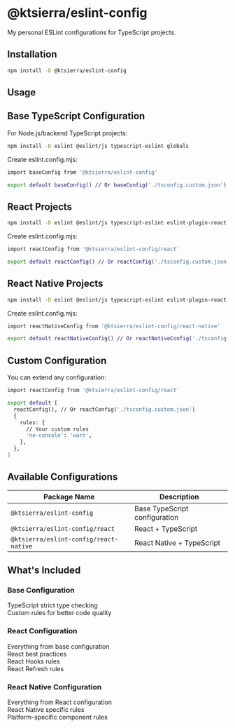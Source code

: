 # @ktsierra/eslint-config

My personal ESLint configurations for TypeScript projects.

## Installation

```bash
npm install -D @ktsierra/eslint-config
```

## Usage

## Base TypeScript Configuration

For Node.js/backend TypeScript projects:

```bash
npm install -D eslint @eslint/js typescript-eslint globals
```

Create eslint.config.mjs:

```bash
import baseConfig from '@ktsierra/eslint-config'

export default baseConfig() // Or baseConfig('./tsconfig.custom.json')
```

## React Projects

```bash
npm install -D eslint @eslint/js typescript-eslint eslint-plugin-react eslint-plugin-react-hooks eslint-plugin-react-refresh globals
```

Create eslint.config.mjs:

```bash
import reactConfig from '@ktsierra/eslint-config/react'

export default reactConfig() // Or reactConfig('./tsconfig.custom.json')
```

## React Native Projects

```bash
npm install -D eslint @eslint/js typescript-eslint eslint-plugin-react eslint-plugin-react-hooks eslint-plugin-react-refresh eslint-plugin-react-native globals
```

Create eslint.config.mjs:

```bash
import reactNativeConfig from '@ktsierra/eslint-config/react-native'

export default reactNativeConfig() // Or reactNativeConfig('./tsconfig.custom.json')
```

## Custom Configuration

You can extend any configuration:

```bash
import reactConfig from '@ktsierra/eslint-config/react'

export default [
  reactConfig(), // Or reactConfig('./tsconfig.custom.json')
  {
    rules: {
      // Your custom rules
      'no-console': 'warn',
    },
  },
]
```

## Available Configurations

| Package Name                             | Description                   |
|------------------------------------------|-------------------------------|
| `@ktsierra/eslint-config`             | Base TypeScript configuration |
| `@ktsierra/eslint-config/react`       | React + TypeScript            |
| `@ktsierra/eslint-config/react-native`| React Native + TypeScript     |

## What's Included

### Base Configuration

TypeScript strict type checking  
Custom rules for better code quality

### React Configuration

Everything from base configuration  
React best practices  
React Hooks rules  
React Refresh rules

### React Native Configuration

Everything from React configuration  
React Native specific rules  
Platform-specific component rules

